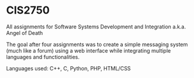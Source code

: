 # CIS2750
All assignments for Software Systems Development and Integration a.k.a. Angel of Death

The goal after four assignments was to create a simple messaging system (much like a forum)
using a web interface while integrating multiple languages and functionalities.

Languages used: C++, C, Python, PHP, HTML/CSS
